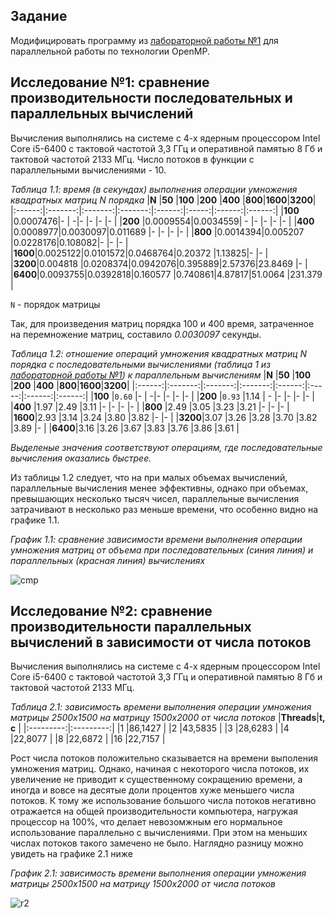 ## Задание

Модифицировать программу из [лабораторной работы №1](https://github.com/eeeeagle/PP_1) для параллельной работы по технологии OpenMP.

## Исследование №1: сравнение производительности последовательных и параллельных вычислений

Вычисления выполнялись на системе с 4-х ядерным процессором Intel Core i5-6400 с тактовой частотой 3,3 ГГц и оперативной памятью 8 Гб и тактовой частотой 2133 МГц. Число потоков в функции с параллельными вычислениями - 10.

_Таблица 1.1: время (в секундах) выполнения операции умножения квадратных матриц N порядка_
|**N**   |**50**   |**100**  |**200**  |**400** |**800**|**1600**|**3200**|
|:------:|:-------:|:-------:|:-------:|:------:|:-----:|:------:|:------:|
|**100** |0.0007476|-        |        -|-       |-      |-       |-       |
|**200** |0.0009554|0.0034559|       - |-       |-      |-       |-       |
|**400** |0.0008977|0.0030097|0.011689 |-       |-      |-       |-       |
|**800** |0.0014394|0.005207 |0.0228176|0.108082|-      |-       |-       |
|**1600**|0.0025122|0.0101572|0.0468764|0.20372 |1.13825|-       |-       |
|**3200**|0.004818 |0.0208374|0.0942076|0.395889|2.57376|23.8469 |-       |
|**6400**|0.0093755|0.0392818|0.160577 |0.740861|4.87817|51.0064 |231.379 |

`N` - порядок матрицы

Так, для произведения матриц порядка 100 и 400 время, затраченное на перемножение матриц, составило _0.0030097_ секунды.

_Таблица 1.2: отношение операций умножения квадратных матриц N порядка с последовательными вычислениями (таблица 1 из [лабораторной работы №1](https://github.com/eeeeagle/PP_1)) к параллельным вычислениям_ 
|**N**   |**50**   |**100**  |**200**  |**400** |**800**|**1600**|**3200**|
|:------:|:-------:|:-------:|:-------:|:------:|:-----:|:------:|:------:|
|**100** |`0.60`   |-        |        -|-       |-      |-       |-       |
|**200** |`0.93`   |1.14     |       - |-       |-      |-       |-       |
|**400** |1.97     |2.49     |3.11     |-       |-      |-       |-       |
|**800** |2.49     |3.05     |3.23     |3.21    |-      |-       |-       |
|**1600**|2.93     |3.14     |3.24     |3.80    |3.82   |-       |-       |
|**3200**|3.07     |3.26     |3.28     |3.70    |3.82   |3.89    |-       |
|**6400**|3.16     |3.26     |3.67     |3.83    |3.76   |3.86    |3.61    |

_Выделеные значения соответствуют операциям, где последовательные вычисления оказались быстрее._

Из таблицы 1.2 следует, что на при малых объемах вычислений, параллельные вычисления менее эффективны, однако при объемах, превышающих несколько тысяч чисел, параллельные вычисления затрачивают в несколько раз меньше времени, что особенно видно на графике 1.1.

_График 1.1: сравнение зависимости времени выполнения операции умножения матриц от объема при последовательных (синия линия) и параллельных (красная линия) вычислениях_

![cmp](https://user-images.githubusercontent.com/90867530/197345326-480e59bc-91b8-48c7-adb9-4ff07cded20c.png)

## Исследование №2: сравнение производительности параллельных вычислений в зависимости от числа потоков

Вычисления выполнялись на системе с 4-х ядерным процессором Intel Core i5-6400 с тактовой частотой 3,3 ГГц и оперативной памятью 8 Гб и тактовой частотой 2133 МГц.

_Таблица 2.1: зависимость времени выполнения операции умножения матрицы 2500x1500 на матрицу 1500x2000 от числа потоков_
|**Threads**|**t, с**   |
|:---------:|:---------:|
|1          |86,1427    |
|2          |43,5835    |
|3          |28,6283    |
|4          |22,8077    |
|8          |22,6872    |
|16         |22,7157    |

Рост числа потоков положительно сказывается на времени выполения умножения матриц. Однако, начиная с некоторого числа потоков, их увеличение не приводит к существенному сокращению времени, а иногда и вовсе на десятые доли процентов хуже меньшего числа потоков. К тому же использование большого числа потоков негативно отражается на общей производительности компьютера, нагружая процессор на 100%, что делает невозомжным его нормальное использование параллельно с вычислениями. При этом на меньших числах потоков такого замечено не было. Наглядно разницу можно увидеть на графике 2.1 ниже

_График 2.1: зависимость времени выполнения операции умножения матрицы 2500x1500 на матрицу 1500x2000 от числа потоков_

![r2](https://user-images.githubusercontent.com/90867530/198059757-63f28280-bfac-4ae6-9d8d-8d2049be592f.png)
